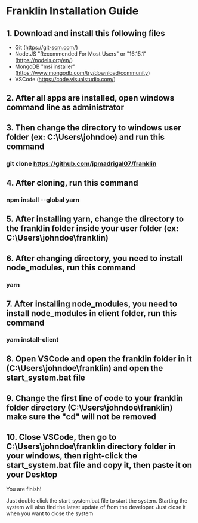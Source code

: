 # Franklin Installation Guide

## 1. Download and install this following files

- Git (https://git-scm.com/)
- Node.JS "Recommended For Most Users" or "16.15.1" (https://nodejs.org/en/)
- MongoDB "msi installer" (https://www.mongodb.com/try/download/community)
- VSCode (https://code.visualstudio.com/)

## 2. After all apps are installed, open windows command line as administrator

## 3. Then change the directory to windows user folder (ex: C:\Users\johndoe) and run this command

### git clone https://github.com/jpmadrigal07/franklin

## 4. After cloning, run this command

### npm install --global yarn

## 5. After installing yarn, change the directory to the franklin folder inside your user folder (ex: C:\Users\johndoe\franklin)

## 6. After changing directory, you need to install node_modules, run this command

### yarn

## 7. After installing node_modules, you need to install node_modules in client folder, run this command

### yarn install-client

## 8. Open VSCode and open the franklin folder in it (C:\Users\johndoe\franklin) and open the start_system.bat file

## 9. Change the first line of code to your franklin folder directory (C:\Users\johndoe\franklin) make sure the "cd" will not be removed

## 10. Close VSCode, then go to C:\Users\johndoe\franklin directory folder in your windows, then right-click the start_system.bat file and copy it, then paste it on your Desktop

You are finish!

Just double click the start_system.bat file to start the system. Starting the system will also find the latest update of from the developer. Just close it when you want to close the system
